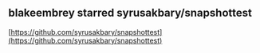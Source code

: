 ## blakeembrey starred syrusakbary/snapshottest
  
  [https://github.com/syrusakbary/snapshottest](https://github.com/syrusakbary/snapshottest)